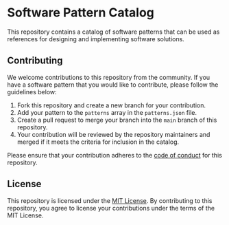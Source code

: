 # Software Pattern Catalog

This repository contains a catalog of software patterns that can be used as references for designing and implementing software solutions.

## Contributing

We welcome contributions to this repository from the community. If you have a software pattern that you would like to contribute, please follow the guidelines below:

1. Fork this repository and create a new branch for your contribution.
2. Add your pattern to the `patterns` array in the `patterns.json` file.
3. Create a pull request to merge your branch into the `main` branch of this repository.
4. Your contribution will be reviewed by the repository maintainers and merged if it meets the criteria for inclusion in the catalog.

Please ensure that your contribution adheres to the [code of conduct](CODE_OF_CONDUCT.md) for this repository.

## License

This repository is licensed under the [MIT License](LICENSE). By contributing to this repository, you agree to license your contributions under the terms of the MIT License.
